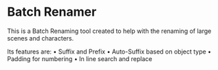 # Batch Renamer

This is a Batch Renaming tool created to help with the renaming of large scenes and characters. 

Its features are:
• Suffix and Prefix
• Auto-Suffix based on object type
• Padding for numbering
• In line search and replace
